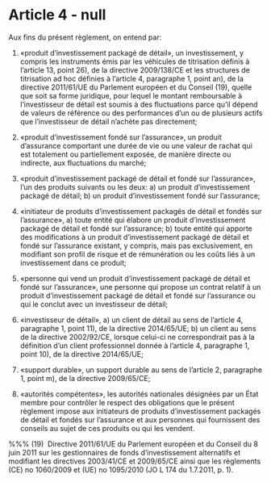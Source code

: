 # Article 4 - null


Aux fins du présent règlement, on entend par:

1) «produit d’investissement packagé de détail», un investissement, y compris les instruments émis par les véhicules de titrisation définis à l’article 13, point 26), de la directive 2009/138/CE et les structures de titrisation ad hoc définies à l’article 4, paragraphe 1, point an), de la directive 2011/61/UE du Parlement européen et du Conseil (19), quelle que soit sa forme juridique, pour lequel le montant remboursable à l’investisseur de détail est soumis à des fluctuations parce qu’il dépend de valeurs de référence ou des performances d’un ou de plusieurs actifs que l’investisseur de détail n’achète pas directement;

2) «produit d’investissement fondé sur l’assurance», un produit d’assurance comportant une durée de vie ou une valeur de rachat qui est totalement ou partiellement exposée, de manière directe ou indirecte, aux fluctuations du marché;

3) «produit d’investissement packagé de détail et fondé sur l’assurance», l’un des produits suivants ou les deux: a) un produit d’investissement packagé de détail; b) un produit d’investissement fondé sur l’assurance;

4) «initiateur de produits d’investissement packagés de détail et fondés sur l’assurance», a) toute entité qui élabore un produit d’investissement packagé de détail et fondé sur l’assurance; b) toute entité qui apporte des modifications à un produit d’investissement packagé de détail et fondé sur l’assurance existant, y compris, mais pas exclusivement, en modifiant son profil de risque et de rémunération ou les coûts liés à un investissement dans ce produit;

5) «personne qui vend un produit d’investissement packagé de détail et fondé sur l’assurance», une personne qui propose un contrat relatif à un produit d’investissement packagé de détail et fondé sur l’assurance ou qui le conclut avec un investisseur de détail;

6) «investisseur de détail», a) un client de détail au sens de l’article 4, paragraphe 1, point 11), de la directive 2014/65/UE; b) un client au sens de la directive 2002/92/CE, lorsque celui-ci ne correspondrait pas à la définition d’un client professionnel donnée à l’article 4, paragraphe 1, point 10), de la directive 2014/65/UE;

7) «support durable», un support durable au sens de l’article 2, paragraphe 1, point m), de la directive 2009/65/CE;

8) «autorités compétentes», les autorités nationales désignées par un État membre pour contrôler le respect des obligations que le présent règlement impose aux initiateurs de produits d’investissement packagés de détail et fondés sur l’assurance et aux personnes qui fournissent des conseils au sujet de ces produits ou qui les vendent.

%%% (19)  Directive 2011/61/UE du Parlement européen et du Conseil du 8 juin 2011 sur les gestionnaires de fonds d’investissement alternatifs et modifiant les directives 2003/41/CE et 2009/65/CE ainsi que les règlements (CE) no 1060/2009 et (UE) no 1095/2010 (JO L 174 du 1.7.2011, p. 1).

